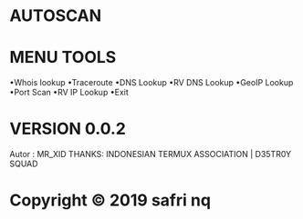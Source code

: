 # AUTOSCAN
# MENU TOOLS
•Whois lookup
•Traceroute
•DNS Lookup
•RV DNS Lookup
•GeoIP Lookup
•Port Scan
•RV IP Lookup
•Exit
# VERSION 0.0.2
Autor : MR_XID
THANKS: INDONESIAN TERMUX ASSOCIATION | D35TR0Y SQUAD
# Copyright © 2019 safri nq
